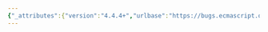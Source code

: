 ```yaml
---
{"_attributes":{"version":"4.4.4+","urlbase":"https://bugs.ecmascript.org/","maintainer":"dherman@mozilla.com"},"bug":{"bug_id":2843,"creation_ts":"2014-05-11 10:23:00 -0700","short_desc":"14.6.2.1: missing rules for HasProductionInTailPosition","delta_ts":"2014-06-02 11:12:12 -0700","product":"Draft for 6th Edition","component":"editorial issue","version":"Rev 24: April 27, 2014 Draft","rep_platform":"All","op_sys":"All","bug_status":"RESOLVED","resolution":"FIXED","priority":"Normal","bug_severity":"normal","everconfirmed":true,"reporter":{"uid":"jmdyck","name":"Michael Dyck"},"assigned_to":{"uid":"allen","name":"Allen Wirfs-Brock"},"long_desc":[{"commentid":8316,"comment_count":0,"who":{"uid":"jmdyck","name":"Michael Dyck"},"bug_when":"2014-05-11 10:23:07 -0700","thetext":"In 14.6.2.1 \"Statement Rules\",\nHasProductionInTailPosition isn't defined on\n    FunctionStatementList : [empty]\nor\n    Block : { }\n\nThese would presumably go in group 3 (\"Return false\")."},{"commentid":8373,"comment_count":1,"who":{"uid":"allen","name":"Allen Wirfs-Brock"},"bug_when":"2014-05-13 15:12:48 -0700","thetext":"fixed in rev25 editor's draft"},{"commentid":8812,"comment_count":2,"who":{"uid":"jmdyck","name":"Michael Dyck"},"bug_when":"2014-06-02 11:12:12 -0700","thetext":"confirmed fixed."}]}}
---
```

